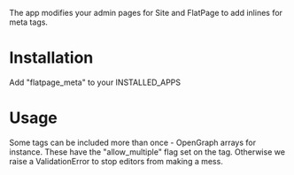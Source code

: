 The app modifies your admin pages for Site and FlatPage to add inlines
for meta tags.

Installation
============

Add "flatpage_meta" to your INSTALLED_APPS

Usage
=====

Some tags can be included more than once - OpenGraph arrays for instance.
These have the "allow_multiple" flag set on the tag. Otherwise we raise
a ValidationError to stop editors from making a mess.

